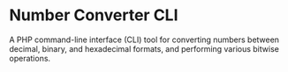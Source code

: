 # Number Converter CLI

A PHP command-line interface (CLI) tool for converting numbers between decimal, binary, and hexadecimal formats, and performing various bitwise operations.
